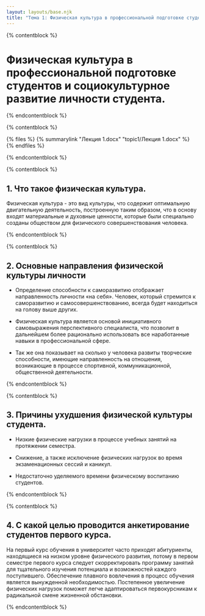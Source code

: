 ```yaml
---
layout: layouts/base.njk
title: "Тема 1: Физическая культура в профессиональной подготовке студентов и социокультурное развитие личности студента."
---
```


{% contentblock %}

# Физическая культура в профессиональной подготовке студентов и социокультурное развитие личности студента.

{% endcontentblock %}

{% contentblock %}

{% files %}
    {% summarylink "Лекция 1.docx" "topic1/Лекция 1.docx" %}
{% endfiles %}

{% endcontentblock %}

{% contentblock %}

## 1. Что такое физическая культура.

Физическая культура - это вид культуры, что содержит оптимальную двигательную деятельность, построенную таким образом, что в основу входят материальные и духовные ценности, которые были специально созданы обществом для физического совершенствования человека.

{% endcontentblock %}

{% contentblock %}

## 2. Основные направления физической культуры личности

- Определение способности к саморазвитию отображает направленность личности «нa ceбя». Человек, который стремится к саморазвитию и самосовершенствованию, всегда будет находиться на голову выше других.

- Физическая культура является основой инициативного самовыражения перспективного специалиста, что позволит в дальнейшем более рационально использовать все наработанные навыки в профессиональной сфере.

- Так же она показывает на сколько у человека развиты творческие способности, имеющие направленность на отношения, возникающие в процессе спортивной, коммуникационной, общественной деятельности.

{% endcontentblock %}

{% contentblock %}

## 3. Причины ухудшения физической культуры студента.

- Низкие физические нагрузки в процессе учебных занятий на протяжении семестра.

- Снижение, а также исключение физических нагрузок во время экзаменационных сессий и каникул.

- Недостаточно уделяемого времени физическому воспитанию студентов.

{% endcontentblock %}

{% contentblock %}

## 4. С какой целью проводится анкетирование студентов первого курса.

На первый курс обучения в университет часто приходят абитуриенты, находящиеся на низком уровне физического развития, потому в первом семестре первого курса следует скорректировать программу занятий для тщательного изучения потенциала и возможностей каждого поступившего. Обеспечение плавного вовлечения в процесс обучения является вынужденной необходимостью. Постепенное увеличение физических нагрузок поможет легче адаптироваться первокурсникам к радикальной смене жизненной обстановки.

{% endcontentblock %}

